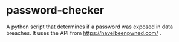 # password-checker
A python script that determines if a password was exposed in data breaches. It uses the API from https://haveibeenpwned.com/ .
